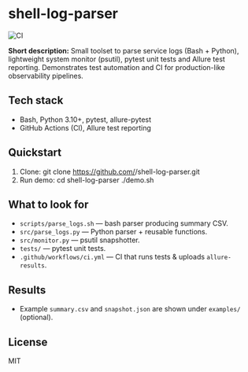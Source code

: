 # shell-log-parser

![CI](https://github.com/<username>/shell-log-parser/actions/workflows/ci.yml/badge.svg)

**Short description:** Small toolset to parse service logs (Bash + Python), lightweight system monitor (psutil), pytest unit tests and Allure test reporting. Demonstrates test automation and CI for production-like observability pipelines.

## Tech stack
- Bash, Python 3.10+, pytest, allure-pytest
- GitHub Actions (CI), Allure test reporting

## Quickstart
1. Clone:
   git clone https://github.com/<username>/shell-log-parser.git
2. Run demo:
   cd shell-log-parser
   ./demo.sh

## What to look for
- `scripts/parse_logs.sh` — bash parser producing summary CSV.
- `src/parse_logs.py` — Python parser + reusable functions.
- `src/monitor.py` — psutil snapshotter.
- `tests/` — pytest unit tests.
- `.github/workflows/ci.yml` — CI that runs tests & uploads `allure-results`.

## Results
- Example `summary.csv` and `snapshot.json` are shown under `examples/` (optional).

## License
MIT
